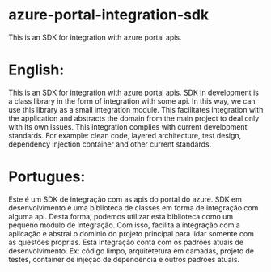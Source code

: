 # azure-portal-integration-sdk
This is an SDK for integration with azure portal apis.

# English:

This is an SDK for integration with azure portal apis. SDK in development is a class library in the form of integration with some api. In this way, we can use this library as a small integration module. This facilitates integration with the application and abstracts the domain from the main project to deal only with its own issues. This integration complies with current development standards. For example: clean code, layered architecture, test design, dependency injection container and other current standards.

# Portugues:

Este é um SDK de integração com as apis do portal do azure. SDK em desenvolvimento é uma biblioteca de classes em forma de integração com alguma api. Desta forma, podemos utilizar esta biblioteca como um pequeno modulo de integração. Com isso, facilita a integração com a aplicação e abstrai o dominio do projeto principal para lidar somente com as questões proprias. Esta integração conta com os padrões atuais de desenvolvimento. Ex: código limpo, arquitetetura em camadas, projeto de testes, container de injeção de dependência e outros padrões atuais.

